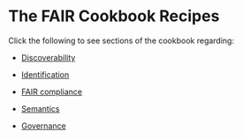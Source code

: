 The FAIR Cookbook Recipes
=========================

Click the following to see sections of the cookbook regarding:

* [Discoverability](./Discoverability/discoverability.md)

* [Identification](./Identification/identifiers.md)

* [FAIR compliance](./Compliance/compliance.md)

* [Semantics](./Semantics/semantics.md)

* [Governance](./Governance/index.md)
